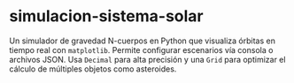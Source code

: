 # simulacion-sistema-solar
Un simulador de gravedad N-cuerpos en Python que visualiza órbitas en tiempo real con `matplotlib`. Permite configurar escenarios vía consola o archivos JSON. Usa `Decimal` para alta precisión y una `Grid` para optimizar el cálculo de múltiples objetos como asteroides.
